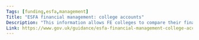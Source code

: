 ```yaml
---
Tags: [funding,esfa,management]
Title: "ESFA financial management: college accounts"
Description: "This information allows FE colleges to compare their financial data with national totals and other colleges and organisations."
Link: https://www.gov.uk/guidance/esfa-financial-management-college-accounts
---
```

